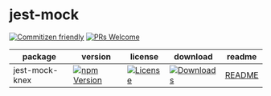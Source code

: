 # jest-mock

[![Commitizen friendly](https://img.shields.io/badge/commitizen-friendly-brightgreen.svg?style=flat-square)](http://commitizen.github.io/cz-cli/)
[![PRs Welcome](https://img.shields.io/badge/PRs-welcome-brightgreen.svg?style=flat-square)](http://makeapullrequest.com)

| package | version | license | download | readme |
|---------|---------|---------|----------|--------|
| jest-mock-knex | [![npm Version](https://img.shields.io/npm/v/jest-mock.svg?style=flat-square)](https://www.npmjs.com/package/jest-mock) | [![License](https://img.shields.io/npm/l/jest-mock.svg?style=flat-square)](https://www.npmjs.com/package/jest-mock) | [![Downloads](https://img.shields.io/npm/dm/jest-mock.svg?style=flat-square)](https://npm-stat.com/charts.html?package=jest-mock) | [README](./packages/jest-mock-knex) |
